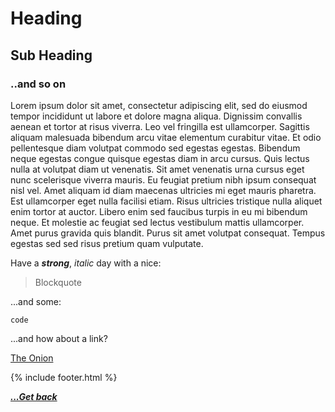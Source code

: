 # Heading

## Sub Heading

### ..and so on

Lorem ipsum dolor sit amet, consectetur adipiscing elit, sed do eiusmod tempor incididunt ut labore et dolore magna aliqua. Dignissim convallis aenean et tortor at risus viverra. Leo vel fringilla est ullamcorper. Sagittis aliquam malesuada bibendum arcu vitae elementum curabitur vitae. Et odio pellentesque diam volutpat commodo sed egestas egestas. Bibendum neque egestas congue quisque egestas diam in arcu cursus. Quis lectus nulla at volutpat diam ut venenatis. Sit amet venenatis urna cursus eget nunc scelerisque viverra mauris. Eu feugiat pretium nibh ipsum consequat nisl vel. Amet aliquam id diam maecenas ultricies mi eget mauris pharetra. Est ullamcorper eget nulla facilisi etiam. Risus ultricies tristique nulla aliquet enim tortor at auctor. Libero enim sed faucibus turpis in eu mi bibendum neque. Et molestie ac feugiat sed lectus vestibulum mattis ullamcorper. Amet purus gravida quis blandit. Purus sit amet volutpat consequat. Tempus egestas sed sed risus pretium quam vulputate.

Have a ***strong***, *italic* day with a nice:
> Blockquote

...and some:

`code`

...and how about a link?

[The Onion](https://theonion.com)

{% include footer.html %}

[***...Get back***](..)
